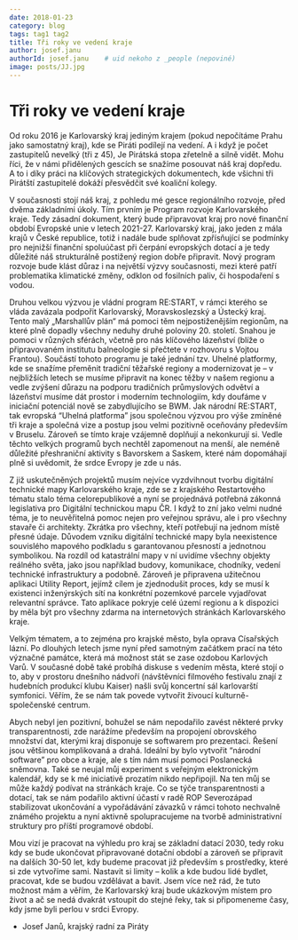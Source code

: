 ```yaml
---
date: 2018-01-23
category: blog
tags: tag1 tag2
title: Tři roky ve vedení kraje
author: josef.janu
authorId: josef.janu    # uid nekoho z _people (nepoviné)
image: posts/JJ.jpg
---
```


# Tři roky ve vedení kraje

Od roku 2016 je Karlovarský kraj jediným krajem (pokud nepočítáme Prahu jako samostatný kraj), 
kde se Piráti podílejí na vedení. A i když je počet zastupitelů nevelký (tři z 45), Je Pirátská
stopa zřetelně a silně vidět. Mohu říci, že v námi přidělených gescích se snažíme posouvat náš 
kraj dopředu. A to i díky práci na klíčových strategických dokumentech, kde všichni tři Pirátští 
zastupitelé dokáží přesvědčit své koaliční kolegy.

V současnosti stojí náš kraj, z pohledu mé gesce regionálního rozvoje, před dvěma základními úkoly.
Tím prvním je Program rozvoje Karlovarského kraje. Tedy zásadní dokument, který bude připravovat kraj 
pro nové finanční období Evropské unie v letech 2021-27. Karlovarský kraj, jako jeden z mála krajů v
České republice, totiž i nadále bude splňovat zpřísňující se podmínky pro nejnižší finanční spoluúčast
při čerpání evropských dotací a je tedy důležité náš strukturálně postižený region dobře připravit. Nový program 
rozvoje bude klást důraz i na největší výzvy současnosti, mezi které patří problematika klimatické změny, odklon 
od fosilních paliv, či hospodaření s vodou.

Druhou velkou výzvou je vládní program RE:START, v rámci kterého se vláda zavázala podpořit Karlovarský, 
Moravskoslezský a Ústecký kraj. Tento malý „Marshallův plán“ má pomoci těm nejpostiženějším regionům, na které 
plně dopadly všechny neduhy druhé poloviny 20. století. Snahou je pomoci v různých sférách, včetně pro nás klíčového 
lázeňství (blíže o připravovaném institutu balneologie si přečtete v rozhovoru s Vojtou Frantou). Součástí tohoto 
programu je také jednání tzv. Uhelné platformy, kde se snažíme přeměnit tradiční těžařské regiony a modernizovat je – v 
nejbližších letech se musíme připravit na konec těžby v našem regionu a vedle zvýšení důrazu na podporu tradičních průmyslových
odvětví a lázeňství musíme dát prostor i moderním technologiím, kdy doufáme v iniciační potenciál nově se zabydlujícího se BWM. 
Jak národní RE:START, tak evropská “Uhelná platforma” jsou společnou výzvou pro výše zmíněné tři kraje a společná vize a postup 
jsou velmi pozitivně oceňovány především v Bruselu. Zároveň se tímto kraje vzájemně doplňují a nekonkurují si. Vedle těchto
velkých programů bych nechtěl zapomenout na menší, ale neméně důležité přeshraniční aktivity s Bavorskem a Saskem, které nám 
dopomáhají plně si uvědomit, že srdce Evropy je zde u nás.

Z již uskutečněných projektů musím nejvíce vyzdvihnout tvorbu digitální technické mapy Karlovarského kraje, 
zde se z krajského Restartového tématu stalo téma celorepublikové a nyní se projednává potřebná zákonná legislativa 
pro Digitální technickou mapu ČR. I když to zní jako velmi nudné téma, je to neuvěřitelná pomoc nejen pro veřejnou správu, 
ale i pro všechny stavaře či architekty. Zkrátka pro všechny, kteří potřebují na jednom místě přesné údaje. Důvodem vzniku 
digitální technické mapy byla neexistence souvislého mapového podkladu s garantovanou přesností a jednotnou symbolikou. Na rozdíl
od katastrální mapy v ní uvidíme všechny objekty reálného světa, jako jsou například budovy, komunikace, chodníky, vedení technické
infrastruktury a podobně. Zároveň je připravena užitečnou aplikaci Utility Report, jejímž cílem je zjednodušit proces, kdy se musí
k existenci inženýrských sítí na konkrétní pozemkové parcele vyjadřovat relevantní správce. Tato aplikace pokryje celé území
regionu a k dispozici by měla být pro všechny zdarma na internetových stránkách Karlovarského kraje.

Velkým tématem, a to zejména pro krajské město, byla oprava Císařských lázní. Po dlouhých letech jsme nyní před samotným 
začátkem prací na této význačné památce, která má možnost stát se zase ozdobou Karlových Varů. V současné době také probíhá
diskuse s vedením města, které stojí o to, aby v prostoru dnešního nádvoří (návštěvníci filmového festivalu znají z hudebních
produkcí klubu Kaiser) našli svůj koncertní sál karlovarští symfonici. Věřím, že se nám tak povede vytvořit živoucí 
kulturně-společenské centrum.

Abych nebyl jen pozitivní, bohužel se nám nepodařilo zavést některé prvky transparentnosti, 
zde narážíme především na propojení obrovského množství dat, kterými kraj disponuje se softwarem pro
prezentaci. Řešení jsou většinou komplikovaná a drahá. Ideální by bylo vytvořit “národní software” pro obce a kraje, 
ale s tím nám musí pomoci Poslanecká sněmovna. Také se neujal můj experiment s veřejným elektronickým kalendář, kdy se k 
mé iniciativě prozatím nikdo nepřipojil. Na ten můj se může každý podívat na stránkách kraje. Co se týče transparentnosti
a dotací, tak se nám podařilo aktivní účastí v radě ROP Severozápad stabilizovat ukončování a vypořádávání závazků v rámci
tohoto nechvalně známého projektu a nyní aktivně spolupracujeme na tvorbě administrativní struktury pro příští programové období.

Mou vizí je pracovat na výhledu pro kraj se základní datací 2030, tedy roku kdy se bude ukončovat připravované 
dotační období a zároveň se připravit na dalších 30-50 let, kdy budeme pracovat již především s prostředky, 
které si zde vytvoříme sami. Nastavit si limity – kolik a kde budou lidé bydlet, pracovat, kde se budou vzdělávat 
a bavit. Jsem více než rád, že tuto možnost mám a věřím, že Karlovarský kraj bude ukázkovým místem pro život a ač 
se nedá dvakrát vstoupit do stejné řeky, tak si připomeneme časy, kdy jsme byli perlou v srdci Evropy. 

- Josef Janů,
krajský radní za Piráty
